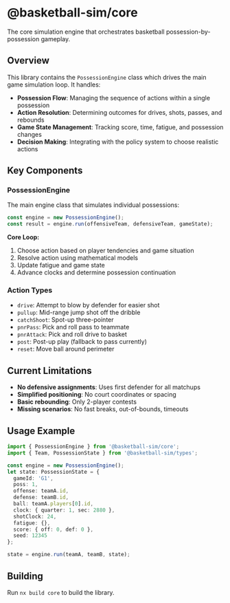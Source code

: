 # @basketball-sim/core

The core simulation engine that orchestrates basketball possession-by-possession gameplay.

## Overview

This library contains the `PossessionEngine` class which drives the main game simulation loop. It handles:

- **Possession Flow**: Managing the sequence of actions within a single possession
- **Action Resolution**: Determining outcomes for drives, shots, passes, and rebounds
- **Game State Management**: Tracking score, time, fatigue, and possession changes
- **Decision Making**: Integrating with the policy system to choose realistic actions

## Key Components

### PossessionEngine

The main engine class that simulates individual possessions:

```typescript
const engine = new PossessionEngine();
const result = engine.run(offensiveTeam, defensiveTeam, gameState);
```

**Core Loop:**

1. Choose action based on player tendencies and game situation
2. Resolve action using mathematical models
3. Update fatigue and game state
4. Advance clocks and determine possession continuation

### Action Types

- `drive`: Attempt to blow by defender for easier shot
- `pullup`: Mid-range jump shot off the dribble
- `catchShoot`: Spot-up three-pointer
- `pnrPass`: Pick and roll pass to teammate
- `pnrAttack`: Pick and roll drive to basket
- `post`: Post-up play (fallback to pass currently)
- `reset`: Move ball around perimeter

## Current Limitations

- **No defensive assignments**: Uses first defender for all matchups
- **Simplified positioning**: No court coordinates or spacing
- **Basic rebounding**: Only 2-player contests
- **Missing scenarios**: No fast breaks, out-of-bounds, timeouts

## Usage Example

```typescript
import { PossessionEngine } from '@basketball-sim/core';
import { Team, PossessionState } from '@basketball-sim/types';

const engine = new PossessionEngine();
let state: PossessionState = {
  gameId: 'G1',
  poss: 1,
  offense: teamA.id,
  defense: teamB.id,
  ball: teamA.players[0].id,
  clock: { quarter: 1, sec: 2880 },
  shotClock: 24,
  fatigue: {},
  score: { off: 0, def: 0 },
  seed: 12345
};

state = engine.run(teamA, teamB, state);
```

## Building

Run `nx build core` to build the library.
